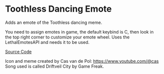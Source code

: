 # Toothless Dancing Emote

Adds an emote of the Toothless dancing meme.

You need to assign emotes in game, the default keybind is C, then look in the top right corner to customize your emote wheel.
Uses the LethalEmotesAPI and needs it to be used.

[Source Code](https://github.com/DaBananaCat/ToothlessDanceEmote-LC-)

Icon and meme created by Cas van de Pol: https://www.youtube.com/@cas<br>
Song used is called Driftveil City by Game Freak.
